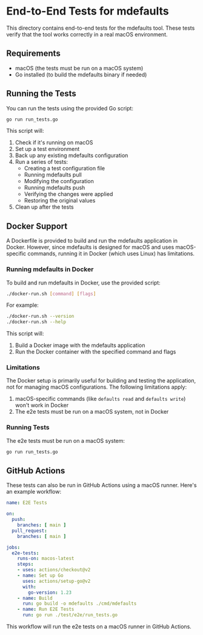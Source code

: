 # End-to-End Tests for mdefaults

This directory contains end-to-end tests for the mdefaults tool. These tests verify that the tool works correctly in a real macOS environment.

## Requirements

- macOS (the tests must be run on a macOS system)
- Go installed (to build the mdefaults binary if needed)

## Running the Tests

You can run the tests using the provided Go script:

```bash
go run run_tests.go
```


This script will:
1. Check if it's running on macOS
2. Set up a test environment
3. Back up any existing mdefaults configuration
4. Run a series of tests:
   - Creating a test configuration file
   - Running mdefaults pull
   - Modifying the configuration
   - Running mdefaults push
   - Verifying the changes were applied
   - Restoring the original values
5. Clean up after the tests

## Docker Support

A Dockerfile is provided to build and run the mdefaults application in Docker. However, since mdefaults is designed for macOS and uses macOS-specific commands, running it in Docker (which uses Linux) has limitations.

### Running mdefaults in Docker

To build and run mdefaults in Docker, use the provided script:

```bash
./docker-run.sh [command] [flags]
```

For example:

```bash
./docker-run.sh --version
./docker-run.sh --help
```

This script will:
1. Build a Docker image with the mdefaults application
2. Run the Docker container with the specified command and flags

### Limitations

The Docker setup is primarily useful for building and testing the application, not for managing macOS configurations. The following limitations apply:

1. macOS-specific commands (like `defaults read` and `defaults write`) won't work in Docker
2. The e2e tests must be run on a macOS system, not in Docker

### Running Tests

The e2e tests must be run on a macOS system:

```bash
go run run_tests.go
```

## GitHub Actions

These tests can also be run in GitHub Actions using a macOS runner. Here's an example workflow:

```yaml
name: E2E Tests

on:
  push:
    branches: [ main ]
  pull_request:
    branches: [ main ]

jobs:
  e2e-tests:
    runs-on: macos-latest
    steps:
    - uses: actions/checkout@v2
    - name: Set up Go
      uses: actions/setup-go@v2
      with:
        go-version: 1.23
    - name: Build
      run: go build -o mdefaults ./cmd/mdefaults
    - name: Run E2E Tests
      run: go run ./test/e2e/run_tests.go
```

This workflow will run the e2e tests on a macOS runner in GitHub Actions.
